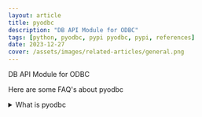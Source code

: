 ```yaml
---
layout: article
title: pyodbc
description: "DB API Module for ODBC"
tags: [python, pyodbc, pypi pyodbc, pypi, references]
date: 2023-12-27
cover: /assets/images/related-articles/general.png
---
```


DB API Module for ODBC

Here are some FAQ's about pyodbc
<details>
<summary>What is pyodbc</summary>
DB API Module for ODBC
</details>
